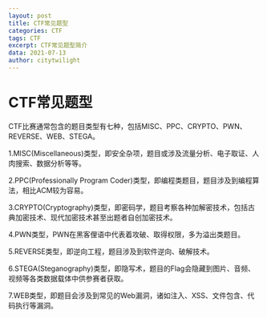 ```yaml
---
layout: post
title: CTF常见题型
categories: CTF
tags: CTF
excerpt: CTF常见题型简介
data: 2021-07-13
author: citytwilight
---
```


# CTF常见题型

CTF比赛通常包含的题目类型有七种，包括MISC、PPC、CRYPTO、PWN、REVERSE、WEB、STEGA。

1.MISC(Miscellaneous)类型，即安全杂项，题目或涉及流量分析、电子取证、人肉搜索、数据分析等等。

2.PPC(Professionally Program Coder)类型，即编程类题目，题目涉及到编程算法，相比ACM较为容易。

3.CRYPTO(Cryptography)类型，即密码学，题目考察各种加解密技术，包括古典加密技术、现代加密技术甚至出题者自创加密技术。

4.PWN类型，PWN在黑客俚语中代表着攻破、取得权限，多为溢出类题目。

5.REVERSE类型，即逆向工程，题目涉及到软件逆向、破解技术。

6.STEGA(Steganography)类型，即隐写术，题目的Flag会隐藏到图片、音频、视频等各类数据载体中供参赛者获取。

7.WEB类型，即题目会涉及到常见的Web漏洞，诸如注入、XSS、文件包含、代码执行等漏洞。
